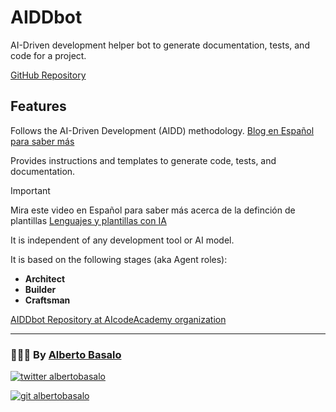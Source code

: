 # AIDDbot

AI-Driven development helper bot to generate documentation, tests, and code for a project.

[GitHub Repository](https://github.com/AIcodeAcademy/AIDDbot)

## Features

Follows the AI-Driven Development (AIDD) methodology. [Blog en Español para saber más](https://aicode.academy/blog/es/)

Provides instructions and templates to generate code, tests, and documentation.

> [!IMPORTANT]
> Mira este video en Español para saber más acerca de la definción de plantillas [Lenguajes y plantillas con IA](https://youtu.be/rdhcBGyrKTk)

It is independent of any development tool or AI model.

It is based on the following stages (aka Agent roles):

- **Architect**
- **Builder**
- **Craftsman**

[AIDDbot Repository at AIcodeAcademy organization](https://github.com/AIcodeAcademy/AIDDbot)

---
<footer>
  <h3>🧑🏼‍💻 By <a href="https://albertobasalo.dev" target="blank">Alberto Basalo</a> </h3>
  <p>
    <a href="https://twitter.com/albertobasalo" target="blank">
      <img src="https://img.shields.io/twitter/follow/albertobasalo?logo=twitter&style=for-the-badge" alt="twitter albertobasalo" />
    </a>
  </p>
  <p>
    <a href="https://github.com/albertobasalo" target="blank">
      <img 
        src="https://img.shields.io/github/followers/albertobasalo?logo=github&label=profile albertobasalo&style=for-the-badge" alt="git albertobasalo" />
    </a>
  </p>
</footer>